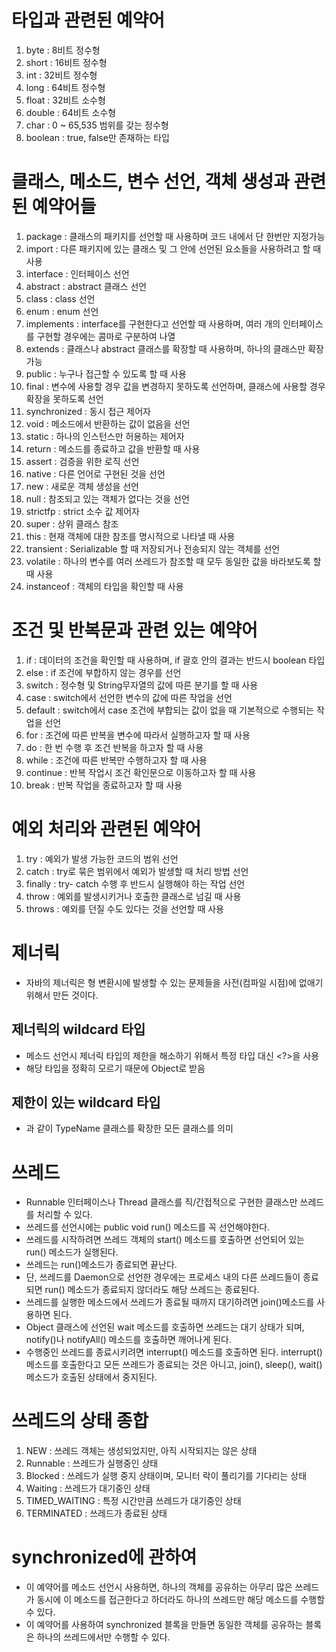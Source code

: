 # 타입과 관련된 예약어

1. byte : 8비트 정수형
2. short : 16비트 정수형
3. int : 32비트 정수형
4. long : 64비트 정수형
5. float : 32비트 소수형
6. double : 64비트 소수형
7. char : 0 ~ 65,535 범위를 갖는 정수형
8. boolean : true, false만 존재하는 타입


# 클래스, 메소드, 변수 선언, 객체 생성과 관련된 예약어들

1. package : 클래스의 패키지를 선언할 때 사용하며 코드 내에서 단 한번만 지정가능
2. import : 다른 패키지에 있는 클래스 및 그 안에 선언된 요소들을 사용하려고 할 때 사용
3. interface : 인터페이스 선언
4. abstract : abstract 클래스 선언
5. class : class 선언
6. enum : enum 선언
7. implements : interface를 구현한다고 선언할 때 사용하며, 여러 개의 인터페이스를 구현할 경우에는 콤마로 구분하여 나열
8. extends : 클래스나 abstract 클래스를 확장할 때 사용하며, 하나의 클래스만 확장 가능
9. public : 누구나 접근할 수 있도록 할 때 사용
10. final : 변수에 사용할 경우 값을 변경하지 못하도록 선언하며, 클래스에 사용할 경우 확장을 못하도록 선언
11. synchronized : 동시 접근 제어자
12. void : 메소드에서 반환하는 값이 없음을 선언
13. static : 하나의 인스턴스만 허용하는 제어자
14. return : 메소드를 종료하고 값을 반환할 때 사용
15. assert : 검증을 위한 로직 선언
16. native : 다른 언어로 구현된 것을 선언
17. new : 새로운 객체 생성을 선언
18. null : 참조되고 있는 객체가 없다는 것을 선언
19. strictfp : strict 소수 값 제어자
20. super : 상위 클래스 참조
21. this : 현재 객체에 대한 참조를 명시적으로 나타낼 때 사용
22. transient : Serializable 할 때 저장되거나 전송되지 않는 객체를 선언
23. volatile : 하나의 변수를 여러 쓰레드가 참조할 때 모두 동일한 값을 바라보도록 할 때 사용
24. instanceof : 객체의 타입을 확인할 때 사용


# 조건 및 반복문과 관련 있는 예약어

1. if : 데이터의 조건을 확인할 때 사용하며, if 괄호 안의 결과는 반드시 boolean 타입
2. else : if 조건에 부합하지 않는 경우를 선언
3. switch : 정수형 및 String무자열의 값에 따른 분기를 할 때 사용
4. case : switch에서 선언한 변수의 값에 따른 작업을 선언
5. default : switch에서 case 조건에 부합되는 값이 없을 때 기본적으로 수행되는 작업을 선언
6. for : 조건에 따른 반복을 변수에 따라서 실행하고자 할 때 사용
7. do : 한 번 수행 후 조건 반복을 하고자 할 때 사용
8. while : 조건에 따른 반복만 수행하고자 할 때 사용
9. continue : 반복 작업시 조건 확인문으로 이동하고자 할 때 사용
10. break : 반복 작업을 종료하고자 할 때 사용


# 예외 처리와 관련된 예약어

1. try : 예외가 발생 가능한 코드의 범위 선언
2. catch : try로 묶은 범위에서 예외가 발생할 때 처리 방법 선언
3. finally : try- catch 수행 후 반드시 실행해야 하는 작업 선언
4. throw : 예외를 발생시키거나 호출한 클래스로 넘길 때 사용
5. throws : 예외를 던질 수도 있다는 것을 선언할 때 사용



# 제너릭

- 자바의 제너릭은 형 변환시에 발생할 수 있는 문제들을 사전(컴파일 시점)에 없애기 위해서 만든 것이다.

## 제너릭의 wildcard 타입

- 메소드 선언시 제너릭 타입의 제한을 해소하기 위해서 특정 타입 대신 <?>을 사용
- 해당 타입을 정확히 모르기 때문에 Object로 받음

## 제한이 있는 wildcard 타입

- <? extends TypeName>과 같이 TypeName 클래스를 확장한 모든 클래스를 의미


# 쓰레드

- Runnable 인터페이스나 Thread 클래스를 직/간접적으로 구현한 클래스만 쓰레드를 처리할 수 있다.
- 쓰레드를 선언시에는 public void run() 메소드를 꼭 선언해야한다.
- 쓰레드를 시작하려면 쓰레드 객체의 start() 메소드를 호출하면 선언되어 있는 run() 메소드가 실행된다.
- 쓰레드는 run()메소드가 종료되면 끝난다.
- 단, 쓰레드를 Daemon으로 선언한 경우에는 프로세스 내의 다른 쓰레드들이 종료되면 run() 메소드가 종료되지 않더라도 해당 쓰레드는 종료된다.
- 쓰레드를 실행한 메소드에서 쓰레드가 종료될 때까지 대기하려면 join()메소드를 사용하면 된다.
- Object 클래스에 선언된 wait 메소드를 호출하면 쓰레드는 대기 상태가 되며, notify()나 notifyAll() 메소드를 호출하면 깨어나게 된다.
- 수행중인 쓰레드를 종료시키려면 interrupt() 메소드를 호출하면 된다. interrupt() 메소드를 호출한다고 모든 쓰레드가 종료되는 것은 아니고, join(), sleep(), wait() 메소드가 호출된 상태에서 중지된다.


# 쓰레드의 상태 종합

1. NEW : 쓰레드 객체는 생성되었지만, 아직 시작되지는 않은 상태
2. Runnable : 쓰레드가 실행중인 상태
3. Blocked : 쓰레드가 실행 중지 상태이며, 모니터 락이 풀리기를 기다리는 상태
4. Waiting : 쓰레드가 대기중인 상태
5. TIMED_WAITING : 특정 시간만큼 쓰레드가 대기중인 상태
6. TERMINATED : 쓰레드가 종료된 상태


# synchronized에 관하여

- 이 예약어를 메소드 선언시 사용하면, 하나의 객체를 공유하는 아무리 많은 쓰레드가 동시에 이 메소드를 접근한다고 하더라도 하나의 쓰레드만 해당 메소드를 수행할 수 있다.
- 이 예약어를 사용하여 synchronized 블록을 만들면 동일한 객체를 공유하는 블록은 하나의 쓰레드에서만 수행할 수 있다.





